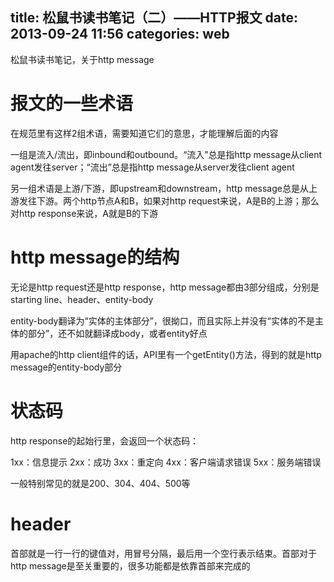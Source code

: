 title: 松鼠书读书笔记（二）——HTTP报文
date: 2013-09-24 11:56
categories: web  
---
松鼠书读书笔记，关于http message
<!--more-->

# 报文的一些术语 

在规范里有这样2组术语，需要知道它们的意思，才能理解后面的内容 

一组是流入/流出，即inbound和outbound。“流入”总是指http message从client agent发往server；“流出”总是指http message从server发往client agent 

另一组术语是上游/下游，即upstream和downstream，http message总是从上游发往下游。两个http节点A和B，如果对http request来说，A是B的上游；那么对http response来说，A就是B的下游 

# http message的结构 

无论是http request还是http response，http message都由3部分组成，分别是starting line、header、entity-body 

entity-body翻译为“实体的主体部分”，很拗口，而且实际上并没有“实体的不是主体的部分”，还不如就翻译成body，或者entity好点 

用apache的http client组件的话，API里有一个getEntity()方法，得到的就是http message的entity-body部分 

# 状态码 

http response的起始行里，会返回一个状态码： 

1xx：信息提示 
2xx：成功 
3xx：重定向 
4xx：客户端请求错误 
5xx：服务端错误 

一般特别常见的就是200、304、404、500等 

# header 

首部就是一行一行的键值对，用冒号分隔，最后用一个空行表示结束。首部对于http message是至关重要的，很多功能都是依靠首部来完成的